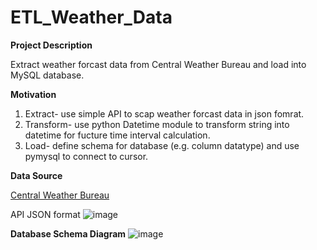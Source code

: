# ETL_Weather_Data

**Project Description**

Extract weather forcast data from Central Weather Bureau and load into MySQL database.

**Motivation**

1. Extract- use simple API to scap weather forcast data in json fomrat.
2. Transform- use python Datetime module to transform string into datetime for fucture time interval calculation.
3. Load- define schema for database (e.g. column datatype) and use pymysql to connect to cursor.

**Data Source**

[Central Weather Bureau](https://www.cwb.gov.tw/eng/)

API JSON format
![image](https://github.com/legendyen/ETL_Weather_Data/assets/20420765/ebf2e025-0c03-46c1-ac04-72e005830142)



**Database Schema Diagram**
![image](https://github.com/legendyen/ETL_Weather_Data/assets/20420765/39a1f016-c726-46fe-8f00-cb44f8da7eb2)
